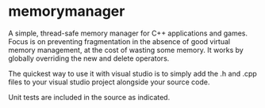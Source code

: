 # memorymanager
A simple, thread-safe memory manager for C++ applications and games. Focus is on preventing fragmentation in the absence of good virtual memory management, at the cost of wasting some memory. It works by globally overriding the new and delete operators.

The quickest way to use it with visual studio is to simply add the .h and .cpp files to your visual studio project alongside your source code.

Unit tests are included in the source as indicated.
